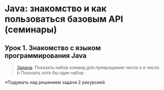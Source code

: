 # Java: знакомство и как пользоваться базовым API (семинары)
## Урок 1.  Знакомство с языком программирования Java

> [Задача](https://github.com/XYI7I/GeekBrains/tree/main/Geek/JavaStart/lesson1/task1/src/Main.java): Показать набор команд для превращения числа а в число b
Показать хотя бы один набор

*Подумать над решением задачи 2 рекурсией
